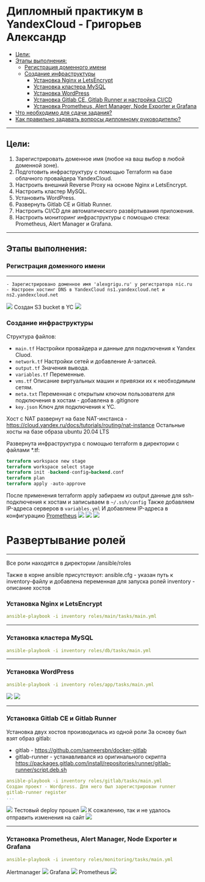 # Дипломный практикум в YandexCloud - Григорьев Александр
  * [Цели:](#цели)
  * [Этапы выполнения:](#этапы-выполнения)
      * [Регистрация доменного имени](#регистрация-доменного-имени)
      * [Создание инфраструктуры](#создание-инфраструктуры)
          * [Установка Nginx и LetsEncrypt](#установка-nginx)
          * [Установка кластера MySQL](#установка-mysql)
          * [Установка WordPress](#установка-wordpress)
          * [Установка Gitlab CE, Gitlab Runner и настройка CI/CD](#установка-gitlab)
          * [Установка Prometheus, Alert Manager, Node Exporter и Grafana](#установка-prometheus)
  * [Что необходимо для сдачи задания?](#что-необходимо-для-сдачи-задания)
  * [Как правильно задавать вопросы дипломному руководителю?](#как-правильно-задавать-вопросы-дипломному-руководителю)

---
## Цели:

1. Зарегистрировать доменное имя (любое на ваш выбор в любой доменной зоне).
2. Подготовить инфраструктуру с помощью Terraform на базе облачного провайдера YandexCloud.
3. Настроить внешний Reverse Proxy на основе Nginx и LetsEncrypt.
4. Настроить кластер MySQL.
5. Установить WordPress.
6. Развернуть Gitlab CE и Gitlab Runner.
7. Настроить CI/CD для автоматического развёртывания приложения.
8. Настроить мониторинг инфраструктуры с помощью стека: Prometheus, Alert Manager и Grafana.

---
## Этапы выполнения:

### Регистрация доменного имени
___
```commandline
- Зарегистрировано доменное имя 'alexgrigu.ru' у регистратора nic.ru
- Настроен хостинг DNS в YandexCloud ns1.yandexcloud.net и ns2.yandexcloud.net
```
![](https://raw.githubusercontent.com/AlexGrigu/devops-netology/main/devops-diplom/img/nicru.JPG)
Создан S3 bucket в YC
![](https://raw.githubusercontent.com/AlexGrigu/devops-netology/main/devops-diplom/img/Bucket.JPG)
### Создание инфраструктуры

Структура файлов:
- `main.tf`      Настройки провайдера и данные для подключения к Yandex Cluod.
- `network.tf`   Настройки сетей и добавление A-записей.
- `output.tf`    Значения вывода.
- `variables.tf` Переменные.
- `vms.tf`       Описание виртуальных машин и привязки их к необходимым сетям.
- `meta.txt`     Переменная с открытым ключом пользователя для подключения в хостам - добавлена в .gitignore
- `key.json`     Ключ для подключения к YC.

Хост с NAT развернут на базе NAT-инстанса - https://cloud.yandex.ru/docs/tutorials/routing/nat-instance
Остальные хосты на базе образа ubuntu 20.04 LTS

Развернута инфраструктура с помощью terraform в директории с файлами *.tf:
```terraform
terraform workspace new stage
terraform workspace select stage 
terraform init -backend-config=backend.conf
terraform plan
terraform apply -auto-approve
```
После применения terraform apply забираем из output данные для ssh-подключения к хостам и записываем в `~/.ssh/config`
Также добавляем IP-адреса серверов в `variables.yml`
И добавляем IP-адреса в конфигурацию [Prometheus](https://github.com/AlexGrigu/devops-netology/blob/main/devops-diplom/ansible/roles/monitoring/stack/prometheus/prometheus.yml)
![](https://raw.githubusercontent.com/AlexGrigu/devops-netology/main/devops-diplom/img/Main_yc.JPG)
![](https://raw.githubusercontent.com/AlexGrigu/devops-netology/main/devops-diplom/img/DNS.JPG)
![](https://raw.githubusercontent.com/AlexGrigu/devops-netology/main/devops-diplom/img/Compute_cloud.JPG)

# Развертывание ролей
___
Все роли находятся в директории /ansible/roles

Также в корне ansible присутствуют:
ansible.cfg - указан путь к inventory-файлу и добавлена переменная для запуска ролей
inventory - описание хостов
### Установка Nginx и LetsEncrypt
```yaml
ansible-playbook -i inventory roles/main/tasks/main.yml
```
___
### Установка кластера MySQL
```yaml
ansible-playbook -i inventory roles/db/tasks/main.yml
```
___
### Установка WordPress
```yaml
ansible-playbook -i inventory roles/app/tasks/main.yml
```
![](https://raw.githubusercontent.com/AlexGrigu/devops-netology/main/devops-diplom/img/Wordpress.JPG)
![](https://raw.githubusercontent.com/AlexGrigu/devops-netology/main/devops-diplom/img/Wordpress_cert.JPG)

---
### Установка Gitlab CE и Gitlab Runner
Установка двух хостов производилась из одной роли
За основу был взят образ gitlab:
- gitlab - https://github.com/sameersbn/docker-gitlab
- gitlab-runner - устанавливался из оригинального скрипта https://packages.gitlab.com/install/repositories/runner/gitlab-runner/script.deb.sh
```yaml
ansible-playbook -i inventory roles/gitlab/tasks/main.yml
Создан проект - Wordpress. Для него был зарегистрирован runner
gitlab-runner register
...
```
![](https://raw.githubusercontent.com/AlexGrigu/devops-netology/main/devops-diplom/img/Runner-reg.JPG)
Тестовый deploy прошел
![](https://raw.githubusercontent.com/AlexGrigu/devops-netology/main/devops-diplom/img/Gitlab_job_test.JPG)
К сожалению, так и не удалось отправить изменения на сайт
![](https://raw.githubusercontent.com/AlexGrigu/devops-netology/main/devops-diplom/img/Gitlab_job_failed.JPG)
___
### Установка Prometheus, Alert Manager, Node Exporter и Grafana
```yaml
ansible-playbook -i inventory roles/monitoring/tasks/main.yml
```
Alertmanager
![](https://raw.githubusercontent.com/AlexGrigu/devops-netology/main/devops-diplom/img/Alertmanager.JPG)
Grafana
![](https://raw.githubusercontent.com/AlexGrigu/devops-netology/main/devops-diplom/img/Grafana.JPG)
Prometheus
![](https://raw.githubusercontent.com/AlexGrigu/devops-netology/main/devops-diplom/img/Prometheus.JPG)
